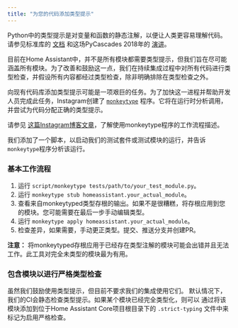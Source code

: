 ```yaml
---
title: "为您的代码添加类型提示"
---
```


Python中的类型提示是对变量和函数的静态注解，以便让人类更容易理解代码。请参见标准库的 [文档](https://docs.python.org/3/library/typing.html) 和这场PyCascades 2018年的 [演讲](https://youtu.be/zKre4DKAB30)。

目前在Home Assistant中，并不是所有模块都需要类型提示，但我们旨在尽可能涵盖所有模块。为了改善和鼓励这一点，我们在持续集成过程中对所有代码进行类型检查，并假设所有内容都经过类型检查，除非明确排除在类型检查之外。

向现有代码库添加类型提示可能是一项艰巨的任务。为了加快这一进程并帮助开发人员完成此任务，Instagram创建了 [`monkeytype`](https://pypi.org/project/MonkeyType/) 程序。它将在运行时分析调用，并尝试为代码分配正确的类型提示。

请参见 [这篇Instagram博客文章](https://instagram-engineering.com/let-your-code-type-hint-itself-introducing-open-source-monkeytype-a855c7284881)，了解使用monkeytype程序的工作流程描述。

我们添加了一个脚本，以启动我们的测试套件或测试模块的运行，并告诉`monkeytype`程序分析该运行。

### 基本工作流程

1. 运行 `script/monkeytype tests/path/to/your_test_module.py`。
2. 运行 `monkeytype stub homeassistant.your_actual_module`。
3. 查看来自monkeytyped类型存根的输出。如果不是很糟糕，将存根应用到您的模块。您可能需要在最后一步手动编辑类型。
4. 运行 `monkeytype apply homeassistant.your_actual_module`。
5. 检查差异，如果需要，手动更正类型。提交、推送分支并创建PR。

**注意：**
将monkeytyped存根应用于已经存在类型注解的模块可能会出错并且无法工作。此工具对完全未类型的模块最为有用。

### 包含模块以进行严格类型检查

虽然我们鼓励使用类型提示，但目前不要求我们的集成使用它们。
默认情况下，我们的CI会静态检查类型提示。如果某个模块已经完全类型化，则可以
通过将该模块添加到位于Home Assistant Core项目根目录下的 `.strict-typing` 文件中来标记为启用严格检查。